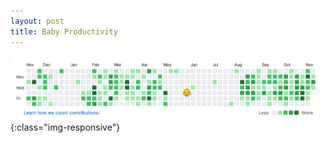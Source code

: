 ```yaml
---
layout: post
title: Baby Productivity
---
```


![baby](/assets/images/baby_productivity.png){:class="img-responsive"}
